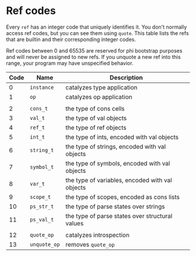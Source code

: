 # Ref codes
Every `ref` has an integer code that uniquely identifies it. You don't normally
access ref codes, but you can see them using `quote`. This table lists the refs
that are builtin and their corresponding integer codes.

Ref codes between 0 and 65535 are reserved for phi bootstrap purposes and will
never be assigned to new refs. If you unquote a new ref into this range, your
program may have unspecified behavior.

Code | Name | Description
-----|------|------------
0  | `instance` | catalyzes type application
1  | `op`       | catalyzes op application
   |            |
2  | `cons_t`   | the type of cons cells
3  | `val_t`    | the type of val objects
4  | `ref_t`    | the type of ref objects
5  | `int_t`    | the type of ints, encoded with val objects
6  | `string_t` | the type of strings, encoded with val objects
7  | `symbol_t` | the type of symbols, encoded with val objects
8  | `var_t`    | the type of variables, encoded with val objects
9  | `scope_t`  | the type of scopes, encoded as cons lists
10 | `ps_str_t` | the type of parse states over strings
11 | `ps_val_t` | the type of parse states over structural values
   |            |
12 | `quote_op`   | catalyzes introspection
13 | `unquote_op` | removes `quote_op`
